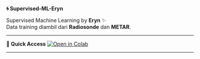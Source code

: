**🌀 Supervised-ML-Eryn**  

Supervised Machine Learning by **Eryn** ✨  
Data training diambil dari **Radiosonde** dan **METAR**.  

---

**🚀 Quick Access**
[![Open in Colab](https://colab.research.google.com/assets/colab-badge.svg)](https://colab.research.google.com/drive/1SVBlOPuq4c-cY1_T9VfAGG1WRK4fGsSI?usp=sharing)

---
